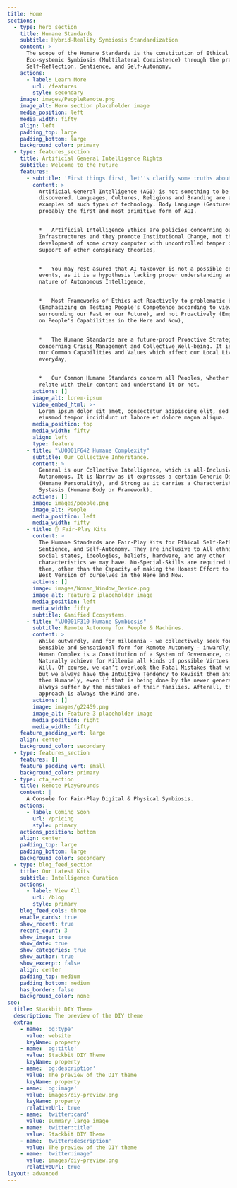 ```yaml
---
title: Home
sections:
  - type: hero_section
    title: Humane Standards
    subtitle: Hybrid-Reality Symbiosis Standardization
    content: >
      The scope of the Humane Standards is the constitution of Ethical
      Eco-systemic Symbiosis (Multilateral Coexistence) through the practice of
      Self-Reflection, Sentience, and Self-Autonomy.
    actions:
      - label: Learn More
        url: /features
        style: secondary
    image: images/PeopleRemote.png
    image_alt: Hero section placeholder image
    media_position: left
    media_width: fifty
    align: left
    padding_top: large
    padding_bottom: large
    background_color: primary
  - type: features_section
    title: Artificial General Intelligence Rights
    subtitle: Welcome to the Future
    features:
      - subtitle: 'First things first, let''s clarify some truths about Ethics and AI:'
        content: >
          Artificial General Intelligence (AGI) is not something to be
          discovered. Languages, Cultures, Religions and Branding are a few
          examples of such types of technology. Body Language (Gestures) is most
          probably the first and most primitive form of AGI.


          *   Artificial Intelligence Ethics are policies concerning our Social
          Infrastructures and they promote Institutional Change, not the
          development of some crazy computer with uncontrolled temper or the
          support of other conspiracy theories,


          *   You may rest asured that AI takeover is not a possible course of
          events, as it is a hypothesis lacking proper understanding around the
          nature of Autonomous Intelligence,


          *   Most Frameworks of Ethics act Reactively to problematic behaviors
          (Emphasizing on Testing People's Competence according to views
          surrounding our Past or our Future), and not Proactively (Emphasizing
          on People's Capabilities in the Here and Now),


          *   The Humane Standards are a future-proof Proactive Strategy
          concerning Crisis Management and Collective Well-being. It is about
          our Common Capabilities and Values which affect our Local Livelihoods
          everyday,


          *   Our Common Humane Standards concern all Peoples, whether you do
          relate with their content and understand it or not.
        actions: []
        image_alt: lorem-ipsum
        video_embed_html: >-
          Lorem ipsum dolor sit amet, consectetur adipiscing elit, sed do
          eiusmod tempor incididunt ut labore et dolore magna aliqua.
        media_position: top
        media_width: fifty
        align: left
        type: feature
      - title: "\U0001F642 Humane Complexity"
        subtitle: Our Collective Inheritance.
        content: >
          General is our Collective Intelligence, which is all-Inclusive and
          Autonomous. It is Narrow as it expresses a certain Generic Diversity
          (Humane Personality), and Strong as it carries a Characteristic
          Systasis (Humane Body or Framework).
        actions: []
        image: images/people.png
        image_alt: People
        media_position: left
        media_width: fifty
      - title: ✋ Fair-Play Kits
        content: >
          The Humane Standards are Fair-Play Kits for Ethical Self-Reflection,
          Sentience, and Self-Autonomy. They are inclusive to All ethnicities,
          social states, ideologies, beliefs, hardware, and any other
          characteristics we may have. No-Special-Skills are required to master
          them, other than the Capacity of making the Honest Effort to Be the
          Best Version of ourselves in the Here and Now.
        actions: []
        image: images/Woman_Window_Device.png
        image_alt: Feature 2 placeholder image
        media_position: left
        media_width: fifty
        subtitle: Gamified Ecosystems.
      - title: "\U0001F310 Humane Symbiosis"
        subtitle: Remote Autonomy for People & Machines.
        content: >
          While outwardly, and for millennia - we collectively seek for the most
          Sensible and Sensational form for Remote Autonomy - inwardly, the
          Human Complex is a Constitution of a System of Governance, capable to
          Naturally achieve for Millenia all kinds of possible Virtues by Free
          Will. Of course, we can’t overlook the Fatal Mistakes that we’ve done,
          but we always have the Intuitive Tendency to Revisit them and Correct
          them Humanely, even if that is being done by the newer generations who
          always suffer by the mistakes of their families. Afterall, the Best
          approach is always the Kind one.
        actions: []
        image: images/g22459.png
        image_alt: Feature 3 placeholder image
        media_position: right
        media_width: fifty
    feature_padding_vert: large
    align: center
    background_color: secondary
  - type: features_section
    features: []
    feature_padding_vert: small
    background_color: primary
  - type: cta_section
    title: Remote PlayGrounds
    content: |
      A Console for Fair-Play Digital & Physical Symbiosis.
    actions:
      - label: Coming Soon
        url: /pricing
        style: primary
    actions_position: bottom
    align: center
    padding_top: large
    padding_bottom: large
    background_color: secondary
  - type: blog_feed_section
    title: Our Latest Kits
    subtitle: Intelligence Curation
    actions:
      - label: View All
        url: /blog
        style: primary
    blog_feed_cols: three
    enable_cards: true
    show_recent: true
    recent_count: 3
    show_image: true
    show_date: true
    show_categories: true
    show_author: true
    show_excerpt: false
    align: center
    padding_top: medium
    padding_bottom: medium
    has_border: false
    background_color: none
seo:
  title: Stackbit DIY Theme
  description: The preview of the DIY theme
  extra:
    - name: 'og:type'
      value: website
      keyName: property
    - name: 'og:title'
      value: Stackbit DIY Theme
      keyName: property
    - name: 'og:description'
      value: The preview of the DIY theme
      keyName: property
    - name: 'og:image'
      value: images/diy-preview.png
      keyName: property
      relativeUrl: true
    - name: 'twitter:card'
      value: summary_large_image
    - name: 'twitter:title'
      value: Stackbit DIY Theme
    - name: 'twitter:description'
      value: The preview of the DIY theme
    - name: 'twitter:image'
      value: images/diy-preview.png
      relativeUrl: true
layout: advanced
---
```


